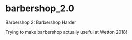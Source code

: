 # barbershop_2.0
Barbershop 2: Barbershop Harder

Trying to make barbershop actually useful at Wetton 2018!
